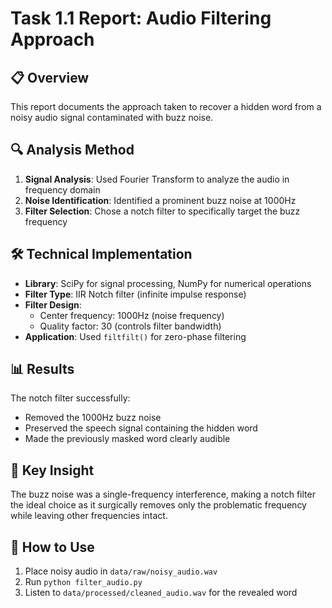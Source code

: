 # Task 1.1 Report: Audio Filtering Approach

## 📋 Overview
This report documents the approach taken to recover a hidden word from a noisy audio signal contaminated with buzz noise.

## 🔍 Analysis Method
1. **Signal Analysis**: Used Fourier Transform to analyze the audio in frequency domain
2. **Noise Identification**: Identified a prominent buzz noise at 1000Hz
3. **Filter Selection**: Chose a notch filter to specifically target the buzz frequency

## 🛠️ Technical Implementation
- **Library**: SciPy for signal processing, NumPy for numerical operations
- **Filter Type**: IIR Notch filter (infinite impulse response)
- **Filter Design**: 
  - Center frequency: 1000Hz (noise frequency)
  - Quality factor: 30 (controls filter bandwidth)
- **Application**: Used `filtfilt()` for zero-phase filtering

## 📊 Results
The notch filter successfully:
- Removed the 1000Hz buzz noise
- Preserved the speech signal containing the hidden word
- Made the previously masked word clearly audible

## 🎯 Key Insight
The buzz noise was a single-frequency interference, making a notch filter the ideal choice as it surgically removes only the problematic frequency while leaving other frequencies intact.

## 🔧 How to Use
1. Place noisy audio in `data/raw/noisy_audio.wav`
2. Run `python filter_audio.py`
3. Listen to `data/processed/cleaned_audio.wav` for the revealed word